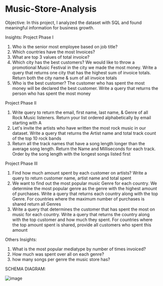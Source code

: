 # Music-Store-Analysis

Objective:
In this project, I analyzed the dataset with SQL and found meaningful information for business growth.

Insights:
Project Phase I
1. Who is the senior most employee based on job title?
2. Which countries have the most Invoices?
3. What are top 3 values of total invoice? 
4. Which city has the best customers? We would like to throw a promotional Music Festival in the city we made the most money. Write a query that returns one city that has the highest sum of invoice totals. Return both the city name & sum of all invoice totals 
5. Who is the best customer? The customer who has spent the most money will be declared the best customer. Write a query that returns the person who has spent the most money 

Project Phase II
1. Write query to return the email, first name, last name, & Genre of all Rock Music listeners. Return your list ordered alphabetically by email starting with A 
2. Let's invite the artists who have written the most rock music in our dataset. Write a query that returns the Artist name and total track count of the top 10 rock bands 
3. Return all the track names that have a song length longer than the average song length. Return the Name and Milliseconds for each track. Order by the song length with the longest songs listed first

Project Phase III
1. Find how much amount spent by each customer on artists? Write a query to return customer name, artist name and total spent 
2. We want to find out the most popular music Genre for each country. We determine the most popular genre as the genre with the highest amount of purchases. Write a query that returns each country along with the top Genre. For countries where the maximum number of purchases is shared return all Genres
3. Write a query that determines the customer that has spent the most on music for each country. Write a query that returns the country along with the top customer and how much they spent. For countries where the top amount spent is shared, provide all customers who spent this amount

Others Insights:
1. What is the most popular mediatype by number of times invoiced?
2. How much was spent over all on each genre?
3. how many songs per genre the music store has?

SCHEMA DIAGRAM:

![image](https://github.com/parasf001/Music-Store-Analysis/assets/134538885/f748399a-f0c4-4e91-976b-0f5d9054d87f)



